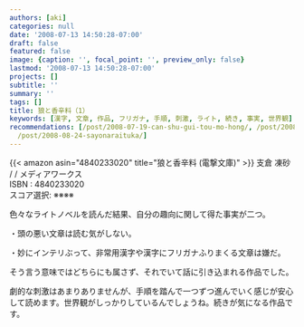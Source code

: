 ```yaml
---
authors: [aki]
categories: null
date: '2008-07-13 14:50:28-07:00'
draft: false
featured: false
image: {caption: '', focal_point: '', preview_only: false}
lastmod: '2008-07-13 14:50:28-07:00'
projects: []
subtitle: ''
summary: ''
tags: []
title: 狼と香辛料（1）
keywords: [漢字, 文章, 作品, フリガナ, 手順, 刺激, ライト, 続き, 事実, 世界観]
recommendations: [/post/2008-07-19-can-shu-gui-tou-mo-hong/, /post/2008-10-10-luo-yu-bai-xuan-xia/,
  /post/2008-08-24-sayonaraituka/]
---
```


{{< amazon asin="4840233020" title="狼と香辛料 (電撃文庫)" >}}
支倉 凍砂 / / メディアワークス  
ISBN : 4840233020  
スコア選択: ※※※※  
  
色々なライトノベルを読んだ結果、自分の趣向に関して得た事実が二つ。  
  
・頭の悪い文章は読む気がしない。  
  
・妙にインテリぶって、非常用漢字や漢字にフリガナふりまくる文章は嫌だ。  
  
  
  
そう言う意味ではどちらにも属さず、それでいて話に引き込まれる作品でした。  
  
劇的な刺激はあまりありませんが、手順を踏んで一つずつ進んでいく感じが安心して読めます。世界観がしっかりしているんでしょうね。続きが気になる作品です。